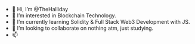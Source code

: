 - 👋 Hi, I’m @TheHalliday
- 👀 I’m interested in Blockchain Technology.
- 🌱 I’m currently learning Solidity & Full Stack Web3 Development with JS.
- 💞️ I’m looking to collaborate on nothing atm, just studying.
- 📫 

<!---
TheHalliday/TheHalliday is a ✨ special ✨ repository because its `README.md` (this file) appears on your GitHub profile.
You can click the Preview link to take a look at your changes.
--->
